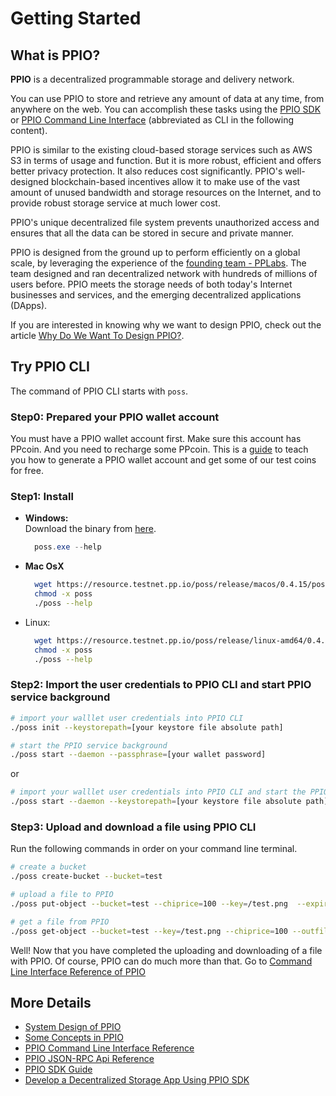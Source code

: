 # Getting Started

## What is PPIO?
**PPIO** is a decentralized programmable storage and delivery network.

You can use PPIO to store and retrieve any amount of data at any time, from anywhere on the web. You can accomplish these tasks using the [PPIO SDK](../sdk/) or [PPIO Command Line Interface](../cli/) (abbreviated as CLI in the following content).

PPIO is similar to the existing cloud-based storage services such as AWS S3 in terms of usage and function. But it is more robust, efficient and offers better privacy protection. It also reduces cost significantly. PPIO's well-designed blockchain-based incentives allow it to make use of the vast amount of unused bandwidth and storage resources on the Internet, and to provide robust storage service at much lower cost.

PPIO's unique decentralized file system prevents unauthorized access and ensures that all the data can be stored in secure and private manner.

PPIO is designed from the ground up to perform efficiently on a global scale, by leveraging the experience of the [founding team - PPLabs](./others/About_PPLabs.md). The team designed and ran decentralized network with hundreds of millions of users before. PPIO meets the storage needs of both today's Internet businesses and services, and the emerging decentralized applications (DApps).

If you are interested in knowing why we want to design PPIO, check out the article [Why Do We Want To Design PPIO?](./others/Why_Do_Want_To_Design_PPIO.md).

## Try PPIO CLI
The command of PPIO CLI starts with `poss`.

### Step0: Prepared your PPIO wallet account
You must have a PPIO wallet account first. Make sure this account has PPcoin. And you need to recharge some PPcoin. This is a [guide](../wallet/) to teach you how to generate a PPIO wallet account and get some of our test coins for free.

### Step1: Install
- **Windows:**  
  Download the binary from [here](https://resource.testnet.pp.io/poss/release/windows-amd64/0.4.15/poss.exe).
  ``` powershell
    poss.exe --help
  ```

- **Mac OsX**  
    ``` bash
      wget https://resource.testnet.pp.io/poss/release/macos/0.4.15/poss
      chmod -x poss
      ./poss --help
    ```

- Linux:  
    ``` bash
      wget https://resource.testnet.pp.io/poss/release/linux-amd64/0.4.15/poss
      chmod -x poss
      ./poss --help
    ```

### Step2: Import the user credentials to PPIO CLI and start PPIO service background
```bash
# import your walllet user credentials into PPIO CLI
./poss init --keystorepath=[your keystore file absolute path]

# start the PPIO service background
./poss start --daemon --passphrase=[your wallet password]
```
or
```bash
# import your walllet user credentials into PPIO CLI and start the PPIO service background
./poss start --daemon --keystorepath=[your keystore file absolute path] --passphrase=[your wallet password]
```

### Step3: Upload and download a file using PPIO CLI
Run the following commands in order on your command line terminal.
```bash
# create a bucket
./poss create-bucket --bucket=test

# upload a file to PPIO
./poss put-object --bucket=test --chiprice=100 --key=/test.png  --expires=2019-04-01 --body=/home/u/test.png

# get a file from PPIO
./poss get-object --bucket=test --key=/test.png --chiprice=100 --outfile=/home/u/test-poss.png
```

Well! Now that you have completed the uploading and downloading of a file with PPIO. Of course, PPIO can do much more than that. Go to [Command Line Interface Reference of PPIO](../cli/)

## More Details
- [System Design of PPIO](./System_Design.md)
- [Some Concepts in PPIO](../concept/)
- [PPIO Command Line Interface Reference](../cli/)
- [PPIO JSON-RPC Api Reference](../api/)
- [PPIO SDK Guide](../sdk/)
- [Develop a Decentralized Storage App Using PPIO SDK](../tutorial/)
